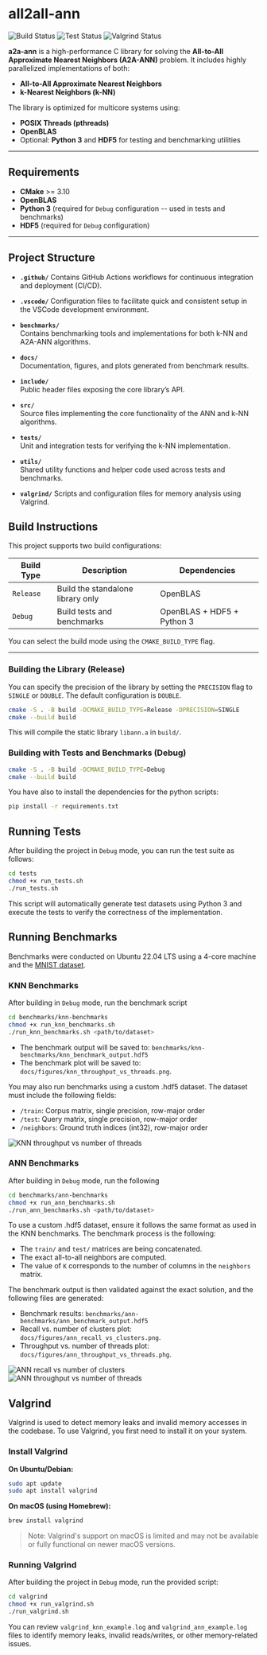 # all2all-ann

![Build Status](https://github.com/georrous6/all2all-ann/actions/workflows/ci-build.yml/badge.svg)
![Test Status](https://github.com/georrous6/all2all-ann/actions/workflows/ci-test.yml/badge.svg)
![Valgrind Status](https://github.com/georrous6/all2all-ann/actions/workflows/ci-valgrind.yml/badge.svg)


**a2a-ann** is a high-performance C library for solving the **All-to-All Approximate Nearest Neighbors (A2A-ANN)** problem. It includes highly parallelized implementations of both:

- **All-to-All Approximate Nearest Neighbors**
- **k-Nearest Neighbors (k-NN)**

The library is optimized for multicore systems using:
- **POSIX Threads (pthreads)**
- **OpenBLAS**
- Optional: **Python 3** and **HDF5** for testing and benchmarking utilities

---

## Requirements

- **CMake** >= 3.10
- **OpenBLAS**
- **Python 3** (required for `Debug` configuration -- used in tests and benchmarks)
- **HDF5** (required for `Debug` configuration)

---

## Project Structure

- **`.github/`**
  Contains GitHub Actions workflows for continuous integration and deployment (CI/CD).

- **`.vscode/`**
  Configuration files to facilitate quick and consistent setup in the VSCode development environment.

- **`benchmarks/`**  
  Contains benchmarking tools and implementations for both k-NN and A2A-ANN algorithms.

- **`docs/`**  
  Documentation, figures, and plots generated from benchmark results.

- **`include/`**  
  Public header files exposing the core library’s API.

- **`src/`**  
  Source files implementing the core functionality of the ANN and k-NN algorithms.

- **`tests/`**  
  Unit and integration tests for verifying the k-NN implementation.

- **`utils/`**  
  Shared utility functions and helper code used across tests and benchmarks.

- **`valgrind/`**
  Scripts and configuration files for memory analysis using Valgrind.


## Build Instructions

This project supports two build configurations:

| Build Type     | Description                           | Dependencies               |
|----------------|---------------------------------------|----------------------------|
| `Release`      | Build the standalone library only     | OpenBLAS                   |
| `Debug`        | Build tests and benchmarks            | OpenBLAS + HDF5 + Python 3 |

You can select the build mode using the `CMAKE_BUILD_TYPE` flag.

---

### Building the Library (Release)

You can specify the precision of the library by setting the `PRECISION` flag to `SINGLE` or `DOUBLE`.
The default configuration is `DOUBLE`.

```bash
cmake -S . -B build -DCMAKE_BUILD_TYPE=Release -DPRECISION=SINGLE
cmake --build build
```
This will compile the static library `libann.a` in `build/`.

### Building with Tests and Benchmarks (Debug)

```bash
cmake -S . -B build -DCMAKE_BUILD_TYPE=Debug
cmake --build build
```
You have also to install the dependencies for the python scripts:
```bash
pip install -r requirements.txt
```

## Running Tests

After building the project in `Debug` mode, you can run the test suite as follows:
```bash
cd tests
chmod +x run_tests.sh
./run_tests.sh
```
This script will automatically generate test datasets using Python 3 and execute the tests to 
verify the correctness of the implementation.

## Running Benchmarks
Benchmarks were conducted on Ubuntu 22.04 LTS using a 4-core machine and the
[MNIST dataset](https://github.com/erikbern/ann-benchmarks).

### KNN Benchmarks
After building in `Debug` mode, run the benchmark script
```bash
cd benchmarks/knn-benchmarks
chmod +x run_knn_benchmarks.sh
./run_knn_benchmarks.sh <path/to/dataset>
```
- The benchmark output will be saved to: `benchmarks/knn-benchmarks/knn_benchmark_output.hdf5`
- The benchmark plot will be saved to: `docs/figures/knn_throughput_vs_threads.png`. 

You may also run benchmarks using a custom .hdf5 dataset. The dataset must include the 
following fields:

- `/train`: Corpus matrix, single precision, row-major order
- `/test`: Query matrix, single precision, row-major order
- `/neighbors`: Ground truth indices (int32), row-major order

![KNN throughput vs number of threads](docs/figures/knn_throughput_vs_threads.png)

### ANN Benchmarks
After building in `Debug` mode, run the following
```bash
cd benchmarks/ann-benchmarks
chmod +x run_ann_benchmarks.sh
./run_ann_benchmarks.sh <path/to/dataset>
```
To use a custom .hdf5 dataset, ensure it follows the same format as used in the KNN benchmarks. 
The benchmark process is the following:

- The `train/` and `test/` matrices are being concatenated.
- The exact all-to-all neighbors are computed.
- The value of `K` corresponds to the number of columns in the `neighbors` matrix.

The benchmark output is then validated against the exact solution, and the following files 
are generated:

- Benchmark results: `benchmarks/ann-benchmarks/ann_benchmark_output.hdf5`
- Recall vs. number of clusters plot: `docs/figures/ann_recall_vs_clusters.png`.
- Throughput vs. number of threads plot: `docs/figures/ann_throughput_vs_threads.phg`.

![ANN recall vs number of clusters](docs/figures/ann_recall_vs_clusters.png)
![ANN throughput vs number of threads](docs/figures/ann_throughput_vs_threads.png)

## Valgrind

Valgrind is used to detect memory leaks and invalid memory accesses in the codebase. 
To use Valgrind, you first need to install it on your system.

### Install Valgrind

**On Ubuntu/Debian:**
```bash
sudo apt update
sudo apt install valgrind
```

**On macOS (using Homebrew):**
```bash
brew install valgrind
```
> Note: Valgrind's support on macOS is limited and may not be available or fully functional 
on newer macOS versions.

### Running Valgrind
After building the project in `Debug` mode, run the provided script:
```bash
cd valgrind
chmod +x run_valgrind.sh
./run_valgrind.sh
```
You can review `valgrind_knn_example.log` and `valgrind_ann_example.log` files
to identify memory leaks, invalid reads/writes, or other memory-related issues.
